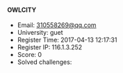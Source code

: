 #### OWLCITY  

* Email: 310558269@qq.com  
* University: guet  
* Register Time: 2017-04-13 12:17:31  
* Register IP: 116.1.3.252  
* Score: 0  
* Solved challenges: 
